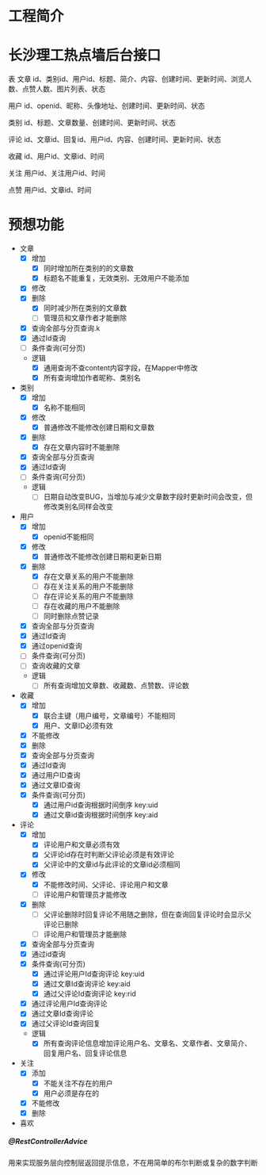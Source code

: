 # 工程简介
# 长沙理工热点墙后台接口

表
文章
id、类别id、用户id、标题、简介、内容、创建时间、更新时间、浏览人数、点赞人数、图片列表、状态

用户
id、openid、昵称、头像地址、创建时间、更新时间、状态

类别
id、标题、文章数量、创建时间、更新时间、状态

评论
id、文章id、回复id、用户id、内容、创建时间、更新时间、状态

收藏
id、用户id、文章id、时间

关注
用户id、关注用户id、时间

点赞
用户id、文章id、时间

# 预想功能
- 文章
    - [X] 增加
        - [X] 同时增加所在类别的的文章数
        - [X] 标题名不能重复，无效类别、无效用户不能添加
    - [x] 修改
    - [x] 删除
        - [X] 同时减少所在类别的文章数
        - [ ] 管理员和文章作者才能删除
    - [x] 查询全部与分页查询.k
    - [X] 通过Id查询
    - [ ] 条件查询(可分页)
    - 逻辑
        - [X] 通用查询不查content内容字段，在Mapper中修改
        - [X] 所有查询增加作者昵称、类别名
- 类别
    - [X] 增加
        - [X] 名称不能相同
    - [X] 修改
        - [X] 普通修改不能修改创建日期和文章数
    - [X] 删除
        - [X] 存在文章内容时不能删除
    - [X] 查询全部与分页查询
    - [X] 通过Id查询
    - [ ] 条件查询(可分页)
    - 逻辑
        - [ ] 日期自动改变BUG，当增加与减少文章数字段时更新时间会改变，但修改类别名同样会改变
- 用户
    - [X] 增加
        - [X] openid不能相同
    - [X] 修改
        - [X] 普通修改不能修改创建日期和更新日期
    - [X] 删除
        - [X] 存在文章关系的用户不能删除
        - [ ] 存在关注关系的用户不能删除
        - [ ] 存在评论关系的用户不能删除
        - [ ] 存在收藏的用户不能删除
        - [ ] 同时删除点赞记录
    - [X] 查询全部与分页查询
    - [X] 通过Id查询
    - [X] 通过openid查询
    - [ ] 条件查询(可分页)
    - [ ] 查询收藏的文章
    - 逻辑
        - [ ] 所有查询增加文章数、收藏数、点赞数、评论数
- 收藏
    - [X] 增加
        - [X] 联合主键（用户编号，文章编号）不能相同
        - [X] 用户、文章ID必须有效
    - [X] 不能修改
    - [X] 删除
    - [X] 查询全部与分页查询
    - [X] 通过Id查询
    - [X] 通过用户ID查询
    - [X] 通过文章ID查询
    - [X] 条件查询(可分页)
        - [X] 通过用户id查询根据时间倒序 key:uid
        - [X] 通过文章id查询根据时间倒序 key:aid
- 评论
    - [X] 增加
        - [X] 评论用户和文章必须有效
        - [X] 父评论id存在时判断父评论必须是有效评论
        - [X] 父评论中的文章id与此评论的文章id必须相同
    - [X] 修改
        - [X] 不能修改时间、父评论、评论用户和文章
        - [ ] 评论用户和管理员才能修改
    - [X] 删除
        - [ ] 父评论删除时回复评论不用随之删除，但在查询回复评论时会显示父评论已删除
        - [ ] 评论用户和管理员才能删除
    - [X] 查询全部与分页查询
    - [X] 通过id查询
    - [X] 条件查询(可分页)
        - [X] 通过评论用户Id查询评论 key:uid
        - [X] 通过文章Id查询评论 key:aid
        - [X] 通过父评论Id查询评论 key:rid
    - [X] 通过评论用户Id查询评论
    - [X] 通过文章Id查询评论
    - [X] 通过父评论Id查询回复
    - 逻辑
        - [X] 所有查询评论信息增加评论用户名、文章名、文章作者、文章简介、回复用户名、回复评论信息
- 关注
    - [X] 添加
        - [X] 不能关注不存在的用户
        - [X] 用户必须是存在的
    - [X] 不能修改
    - [X] 删除
    
- 喜欢
##### @RestControllerAdvice
用来实现服务层向控制层返回提示信息，不在用简单的布尔判断或复杂的数字判断